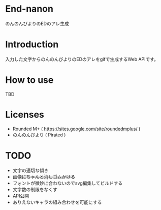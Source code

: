 End-nanon
===================
のんのんびよりのEDのアレ生成

# Introduction

入力した文字からのんのんびよりのEDのアレをgifで生成するWeb APIです。

# How to use

TBD

# Licenses

* Rounded M+ ( https://sites.google.com/site/roundedmplus/ )
* のんのんびより ( Pirated )

# TODO

* 文字の適切な傾き
* ~~画像にちゃんと消しゴムかける~~
* フォントが微妙に合わないのでsvg編集してビルドする
* 文字数の制限をなくす
* ~~API公開~~
* ありえないキャラの組み合わせを可能にする